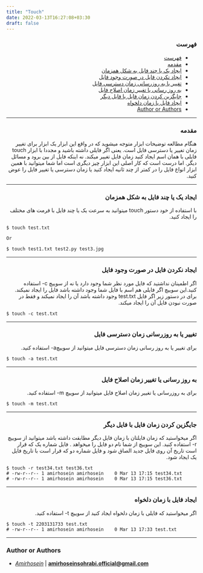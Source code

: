 ```yaml
---
title: "Touch"
date: 2022-03-13T16:27:08+03:30
draft: false
---
```


<div dir='rtl'>

### فهرست

- [فهرست](#فهرست)
- [مقدمه](#مقدمه)
- [ایجاد یک یا چند فایل به شکل همزمان](#ایجاد-یک-یا-چند-فایل-به-شکل-همزمان)
- [ایجاد نکردن فایل در صورت وجود فایل](#ایجاد-نکردن-فایل-در-صورت-وجود-فایل)
- [تغییر یا به روزرسانی زمان دسترسی فایل](#تغییر-یا-به-روزرسانی-زمان-دسترسی-فایل)
- [به روز رسانی یا تغییر زمان اصلاح فایل](#به-روز-رسانی-یا-تغییر-زمان-اصلاح-فایل)
- [جایگزین کردن زمان فایل با فایل دیگر](#جایگزین-کردن-زمان-فایل-با-فایل-دیگر)
- [ایجاد فایل با زمان دلخواه](#ایجاد-فایل-با-زمان-دلخواه)
- [Author or Authors](#author-or-authors)
</div>




---
<div dir='rtl'>

### مقدمه
 هنگام مطالعه توضیحات ابزار متوجه میشوید که در واقع این ابزار یک ابزار برای تغییر زمان تغییر یا دسترسی فایل است. یعنی اگر فایلی داشته باشید و مجددا با ابزار touch فایلی با همان اسم ایجاد کنید زمان فایل تغییر میکند. نه اینکه فایل از بین برود و مسائل دیگر. اما درست است که کار اصلی این ابزار چیز دیگری است اما شما میتوانید با همین ابزار انواع فایل را در کمتر از چند ثانیه ایجاد کنید یا زمان دسترسی یا تغییر فایل را عوض کنید.
</div>



---
<div dir='rtl'>

### ایجاد یک یا چند فایل به شکل همزمان
با استفاده از خود دستور touch میتوانید به سرعت یک یا چند فایل با فرمت های مختلف را ایجاد کنید.
 
</div>

    $ touch test.txt
    
    Or 

    $ touch test1.txt test2.py test3.jpg

---
<div dir='rtl'>

### ایجاد نکردن فایل در صورت وجود فایل
اگر اطمینان نداشتید که فایل مورد نظر شما وجود دارد یا نه از سوییچ c- استفاده کنید.این سوییچ اگر فایلی هم اسم با فایل شما وجود داشته باشد فایل را ایجاد نمیکند. برای در دستور زیر اگر فایل test.txt وجود داشته باشد آن را ایجاد نمیکند و فقط در صورت نبودن فایل آن را ایجاد میکند.
 
</div>

    $ touch -c test.txt


---
<div dir='rtl'>

### تغییر یا به روزرسانی زمان دسترسی فایل
 برای تغییر یا به روز رسانی زمان دسترسی فایل میتوانید از سوییچa- استفاده کنید.
</div>

    $ touch -a test.txt


---
<div dir='rtl'>

### به روز رسانی یا تغییر زمان اصلاح فایل
برای به روزرسانی یا تغییر زمان اصلاح فایل میتوانید از سوییچ m- استفاده کنید.
 
</div>

    $ touch -m test.txt


---
<div dir='rtl'>

### جایگزین کردن زمان فایل با فایل دیگر
اگر میخواستید که زمان فایلتان با زمان فایل دیگر مطابقت داشته باشد میتوانید از سوییچ r- استفاده کنید.
این سوییچ از شما نام دو فایل را میخواهد . فایل شماره یک که قرار است تاریخ آن روی فایل جدید الصاق شود و فایل شماره دو که قرار است با تاریخ فایل یک ایجاد شود.
 
</div>

    $ touch -r test34.txt test36.txt
    # -rw-r--r-- 1 amirhosein amirhosein    0 Mar 13 17:15 test34.txt
    # -rw-r--r-- 1 amirhosein amirhosein    0 Mar 13 17:15 test36.txt

---
<div dir='rtl'>

### ایجاد فایل با زمان دلخواه
اگر میخواستید که فایلی با زمان دلخواه ایجاد کنید از سوییچ t- استفاده کنید.
 
</div>

    $ touch -t 2203131733 test.txt
    # -rw-r--r-- 1 amirhosein amirhosein    0 Mar 13 17:33 test.txt





---
### Author or Authors

- *[Amirhosein](https://github.com/amirhoseinsb)* | **<amirhoseinsohrabi.official@gmail.com>**
